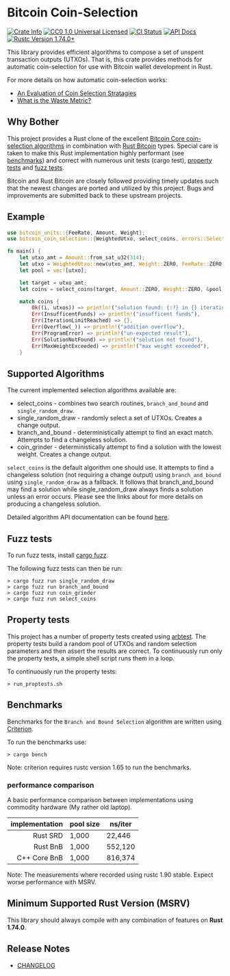 # Bitcoin Coin-Selection

<p>
    <a href="https://crates.io/crates/bitcoin_coin_selection"><img alt="Crate Info" src="https://img.shields.io/crates/v/bitcoin_coin_selection.svg"/></a>
    <a href="https://github.com/p2pderivatives/rust-bitcoin-coin-selection/blob/master/LICENSE"><img alt="CC0 1.0 Universal Licensed" src="https://img.shields.io/badge/license-CC0--1.0-blue.svg"/></a>
    <a href="https://github.com/p2pderivatives/rust-bitcoin-coin-selection/actions?query=workflow%3AContinuous%20integration"><img alt="CI Status" src="https://github.com/p2pderivatives/rust-bitcoin-coin-selection/workflows/Continuous%20integration/badge.svg"></a>
    <a href="https://docs.rs/bitcoin-coin-selection"><img alt="API Docs" src="https://img.shields.io/docsrs/bitcoin-coin-selection"/></a>
    <a href="https://blog.rust-lang.org/2023/11/16/Rust-1.74.0/"><img alt="Rustc Version 1.74.0+" src="https://img.shields.io/badge/rustc-1.74.0%2B-lightgrey.svg"/></a>
</p>


This library provides efficient algorithms to compose a set of unspent transaction outputs (UTXOs).  That is, this crate provides methods for automatic coin-selection for use with Bitcoin wallet development in Rust.

For more details on how automatic coin-selection works:
* [An Evaluation of Coin Selection Stratagies](https://murch.one/wp-content/uploads/2016/11/erhardt2016coinselection.pdf)
* [What is the Waste Metric?](https://murch.one/posts/waste-metric/)

## Why Bother

This project provides a Rust clone of the excellent [Bitcoin Core coin-selection algorithms](https://github.com/bitcoin/bitcoin/blob/7502d4e94038eb9dbe079c19bdde57f29e3ea297/src/wallet/coinselection.cpp) in combination with [Rust Bitcoin](https://github.com/rust-bitcoin/rust-bitcoin) types.  Special care is taken to make this Rust implementation highly performant (see [benchmarks](https://github.com/p2pderivatives/rust-bitcoin-coin-selection/blob/6d21811440493ae8880e77f97307a58f4e07e11b/README.md#benchmarks)) and correct with numerous unit tests (cargo test), [property tests](https://github.com/p2pderivatives/rust-bitcoin-coin-selection?tab=readme-ov-file#property-tests) and [fuzz tests](https://github.com/p2pderivatives/rust-bitcoin-coin-selection?tab=readme-ov-file#fuzz-tests).

Bitcoin and Rust Bitcoin are closely followed providing timely updates such that the newest changes are ported and utilized by this project.  Bugs and improvements are submitted back to these upstream projects.

## Example
```rust
use bitcoin_units::{FeeRate, Amount, Weight};
use bitcoin_coin_selection::{WeightedUtxo, select_coins, errors::SelectionError::*};

fn main() {
    let utxo_amt = Amount::from_sat_u32(314);
    let utxo = WeightedUtxo::new(utxo_amt, Weight::ZERO, FeeRate::ZERO, FeeRate::ZERO).unwrap();
    let pool = vec![utxo];

    let target = utxo_amt;
    let coins = select_coins(target, Amount::ZERO, Weight::ZERO, &pool);

    match coins {
        Ok((i, utxos)) => println!("solution found: {:?} in {} iterations", utxos, i),
        Err(InsufficentFunds) => println!("insufficent funds"),
        Err(IterationLimitReached) => {},
        Err(Overflow(_)) => println!("addition overflow"),
        Err(ProgramError) => println!("un-expected result"),
        Err(SolutionNotFound) => println!("solution not found"),
        Err(MaxWeightExceeded) => println!("max weight exceeded"),
    }
```

## Supported Algorithms
The current implemented selection algorithms available are:

* select_coins - combines two search routines, `branch_and_bound` and `single_random_draw`.
* single_random_draw - randomly select a set of UTXOs.  Creates a change output.
* branch_and_bound - deterministically attempt to find an exact match.  Attempts to find a changeless solution.
* coin_grinder - deterministically attempt to find a solution with the lowest weight.  Creates a change output.

`select_coins` is the default algorithm one should use.  It attempts to find a changeless solution (not requiring a change output) using `branch_and_bound` using `single_random_draw` as a fallback.  It follows that branch_and_bound may find a solution while single_random_draw always finds a solution unless an error occurs.  Please see the links about for more details on producing a changeless solution.

Detailed algorithm API documentation can be found [here](https://docs.rs/bitcoin-coin-selection/latest/bitcoin_coin_selection/).

## Fuzz tests

To run fuzz tests, install [cargo fuzz](https://crates.io/crates/cargo-fuzz).

The following fuzz tests can then be run:
```
> cargo fuzz run single_random_draw 
> cargo fuzz run branch_and_bound 
> cargo fuzz run coin_grinder 
> cargo fuzz run select_coins
```

## Property tests

This project has a number of property tests created using [arbtest](https://github.com/matklad/arbtest).  The property tests build a random pool of UTXOs and random selection parameters and then assert the results are correct.  To continuously run only the property tests, a simple shell script runs them in a loop.

To continuously run the property tests:
```
> run_proptests.sh
```

## Benchmarks

Benchmarks for the `Branch and Bound Selection` algorithm are written using [Criterion]( https://github.com/bheisler/criterion.rs).

To run the benchmarks use: 
```
> cargo bench
```

Note: criterion requires rustc version 1.65 to run the benchmarks.

### performance comparison

A basic performance comparison between implementations using commodity hardware (My rather old laptop).

|implementation|pool size|ns/iter|
|-------------:|---------|-------|
|      Rust SRD|    1,000| 22,446|
|      Rust BnB|    1,000|552,120|
|  C++ Core BnB|    1,000|816,374|

Note: The measurements where recorded using rustc 1.90 stable.  Expect worse performance with MSRV.

## Minimum Supported Rust Version (MSRV)

This library should always compile with any combination of features on **Rust 1.74.0**.

## Release Notes

- [CHANGELOG](CHANGELOG.md)
